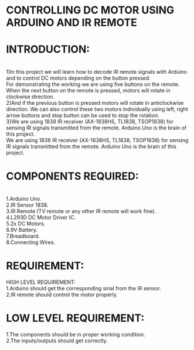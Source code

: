 # CONTROLLING DC MOTOR USING ARDUINO AND IR REMOTE
# INTRODUCTION:
<br>
1)In this project we will learn how to decode IR remote signals with Arduino and to control DC motors depending on the button pressed.<br>For demonstrating the working we are using five buttons on the remote. When the next button on the remote is pressed, motors will rotate in clockwise direction.<br>
 2)And if the previous button is pressed motors will rotate in anticlockwise direction. We can also control these two motors individually using left, right arrow buttons and stop button can be used to stop the rotation.<br>
 3}We are using 1838 IR receiver (AX-1838HS, TL1838, TSOP1838)  for sensing IR signals transmitted from the remote. Arduino Uno is the brain of this project.<br>
 We are using 1838 IR receiver (AX-1838HS, TL1838, TSOP1838)  for sensing IR signals transmitted from the remote. Arduino Uno is the brain of this project.<br>
 
 # COMPONENTS REQUIRED:
 <br>
1.Arduino Uno.<br>
2.IR Sensor 1838.<br>
3.IR Remote (TV remote or any other IR remote will work fine).<br>
4.L293D DC Motor Driver IC.<br>
5.2x DC Motors.<br>
6.9V Battery.<br>
7.Breadboard.<br>
8.Connecting Wires.<br>

# REQUIREMENT:<br>
HIGH LEVEL REQUIREMENT:<br>
1.Arduino should get the corresponding sinal from the IR sensor.<br>
2.IR remote should control the motor properly.<br>

# LOW LEVEL REQUIREMENT:<br>
1.The components should be in proper working condition.<br>
2.The inputs/outputs should get correctly.<br> 

